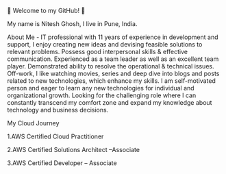 👋 Welcome to my GitHub! 👋

My name is Nitesh Ghosh, I live in Pune, India.

About Me - 
IT professional with 11 years of experience in development and support, I enjoy creating new ideas and devising feasible solutions to relevant problems. Possess good interpersonal skills & effective communication. Experienced as a team leader as well as an excellent team player. Demonstrated ability to resolve the operational & technical issues. Off-work, I like watching movies, series and deep dive into blogs and posts related to new technologies, which enhance my skills. I am self-motivated person and eager to learn any new technologies for individual and organizational growth. Looking for the challenging role where I can constantly transcend my comfort zone and expand my knowledge about technology and business decisions.

My Cloud Journey

1.AWS Certified Cloud Practitioner

2.AWS Certified Solutions Architect –Associate

3.AWS Certified Developer – Associate


<!--
**niteshghosh/niteshghosh** is a ✨ _special_ ✨ repository because its `README.md` (this file) appears on your GitHub profile.

Here are some ideas to get you started:

- 🔭 I’m currently working on ...
- 🌱 I’m currently learning ...
- 👯 I’m looking to collaborate on ...
- 🤔 I’m looking for help with ...
- 💬 Ask me about ...
- 📫 How to reach me: ...
- 😄 Pronouns: ...
- ⚡ Fun fact: ...
-->
